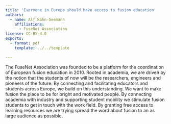 ```yaml
---
title: 'Everyone in Europe should have access to fusion education'
authors:
  - name: Alf Köhn-Seemann
    affiliations:
      - FuseNet Association
license: CC-BY-4.0
exports:
  - format: pdf
    template: ../../template

---
```


The FuseNet Association was founded to be a platform for the coordination of European fusion education in 2010. Rooted in academia, we are driven by the notion that the students of now will be the researchers, engineers and pioneers of the future. By connecting and facilitating educators and students across Europe, we build on this understanding. We want to make fusion the place to be for bright and motivated people. By connecting academia with industry and supporting student mobility we stimulate fusion students to get in touch with the work field. By granting free access to learning resources we are trying spread the word about fusion to an as large audience as possible.

